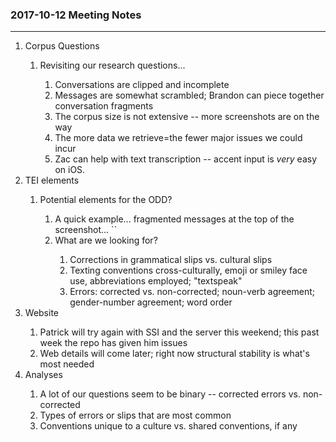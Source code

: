 <h3>2017-10-12 Meeting Notes</h3>
<hr/>

<ol>
   <li>Corpus Questions</li>
     <ol><li>Revisiting our research questions...</li>
     <ol><li>Conversations are clipped and incomplete</li>
     <li>Messages are somewhat scrambled; Brandon can piece together conversation fragments</li>
     <li>The corpus size is not extensive -- more screenshots are on the way</li>
     <li>The more data we retrieve=the fewer major issues we could incur</li>
     <li>Zac can help with text transcription -- accent input is <em>very</em> easy on iOS.</li></ol></ol>
  <li>TEI elements</li>
  <ol><li>Potential elements for the ODD?</li>
  <ol><li>A quick example... fragmented messages at the top of the screenshot... `<phr type="incomplete" subtype="fragmented">`</li>
    <li>What are we looking for?</li>
    <ol><li>Corrections in grammatical slips vs. cultural slips</li>
      <li>Texting conventions cross-culturally, emoji or smiley face use, abbreviations employed; "textspeak"</li>
      <li>Errors: corrected vs. non-corrected; noun-verb agreement; gender-number agreement; word order</li></ol></ol></ol><li>Website</li>
<ol><li>Patrick will try again with SSI and the server this weekend; this past week the repo has given him issues</li>
   <li>Web details will come later; right now structural stability is what's most needed</li></ol>
   <li>Analyses</li>
   <ol><li>A lot of our questions seem to be binary -- corrected errors vs. non-corrected</li>
      <li>Types of errors or slips that are most common</li>
      <li>Conventions unique to a culture vs. shared conventions, if any</li></ol></ol>
